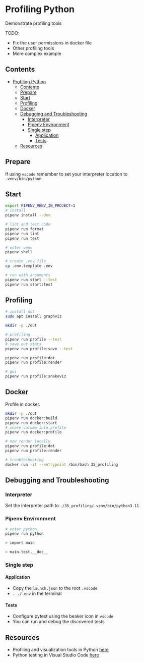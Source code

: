 # Profiling Python

Demonstrate profiling tools  

TODO:

* Fix the user permissions in docker file
* Other profiling tools
* More complex example
  
## Contents

- [Profiling Python](#profiling-python)
  - [Contents](#contents)
  - [Prepare](#prepare)
  - [Start](#start)
  - [Profiling](#profiling)
  - [Docker](#docker)
  - [Debugging and Troubleshooting](#debugging-and-troubleshooting)
    - [Interpreter](#interpreter)
    - [Pipenv Environment](#pipenv-environment)
    - [Single step](#single-step)
      - [Application](#application)
      - [Tests](#tests)
  - [Resources](#resources)

## Prepare

If using `vscode` remember to set your interpreter location to `.venv/bin/python`

## Start

```sh
export PIPENV_VENV_IN_PROJECT=1
# install
pipenv install --dev

# lint and test code
pipenv run format
pipenv run lint
pipenv run test

# enter venv
pipenv shell

# create .env file
cp .env.template .env

# run with arguments
pipenv run start --test
pipenv run start:test
```

## Profiling

```sh
# install dot
sudo apt install graphviz
```

```sh
mkdir -p ./out

# profiling 
pipenv run profile --test
# save out stats
pipenv run profile:save --test

pipenv run profile:dot
pipenv run profile:render

# gui
pipenv run profile:snakeviz
```

## Docker

Profile in docker.  

```sh
mkdir -p ./out
pipenv run docker:build       
pipenv run docker:start 
# share volume into profile  
pipenv run docker:profile

# now render locally
pipenv run profile:dot
pipenv run profile:render

# troubleshooting    
docker run -it --entrypoint /bin/bash 35_profiling 
```

## Debugging and Troubleshooting

### Interpreter

Set the interpreter path to `./35_profiling/.venv/bin/python3.11`

### Pipenv Environment

```sh
# enter python
pipenv run python

> import main

> main.test.__doc__
```

### Single step

#### Application

- Copy the `launch.json` to the root `.vscode`
- `. ./.env` in the terminal

#### Tests

- Configure pytest using the beaker icon in `vscode`
- You can run and debug the discovered tests

## Resources


- Profiling and visualization tools in Python [here](https://medium.com/@narenandu/profiling-and-visualization-tools-in-python-89a46f578989)
- Python testing in Visual Studio Code [here](https://code.visualstudio.com/docs/python/testing#_example-test-walkthroughs)

